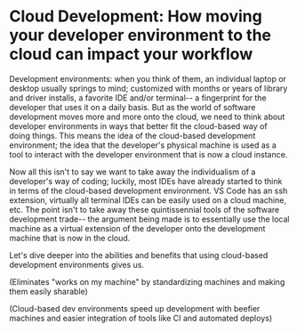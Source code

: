 # Cloud Development: How moving your developer environment to the cloud can impact your workflow

Development environments: when you think of them, an individual laptop or desktop usually springs to mind; customized with months or years of library and driver installs, a favorite IDE and/or terminal-- a fingerprint for the developer that uses it on a daily basis. But as the world of software development moves more and more onto the cloud, we need to think about developer environments in ways that better fit the cloud-based way of doing things. This means the idea of the cloud-based development environment; the idea that the developer's physical machine is used as a tool to interact with the developer environment that is now a cloud instance.

Now all this isn't to say we want to take away the individualism of a developer's way of coding; luckily, most IDEs have already started to think in terms of the cloud-based development environment. VS Code has an ssh extension, virtually all terminal IDEs can be easily used on a cloud machine, etc. The point isn't to take away these quintissennial tools of the software development trade-- the argument being made is to essentially use the local machine as a virtual extension of the developer onto the development machine that is now in the cloud. 

Let's dive deeper into the abilities and benefits that using cloud-based development environments gives us.

(Eliminates "works on my machine" by standardizing machines and making them easily sharable)

(Cloud-based dev environments speed up development with beefier machines and easier integration of tools like CI and automated deploys)